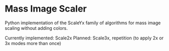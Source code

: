 # Mass Image Scaler
Python implementation of the ScaleYx family of algorithms for mass image scaling without adding colors.

Currently implemented: Scale2x
Planned: Scale3x, repetition (to apply 2x or 3x modes more than once)

